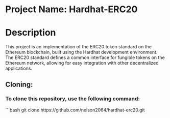 <h1>Project Name: Hardhat-ERC20</h1>


<h1> Description </h1>

<p>This project is an implementation of the ERC20 token standard on the Ethereum blockchain, built using the Hardhat development environment. The ERC20 standard defines a common interface for fungible tokens on the Ethereum network, allowing for easy integration with other decentralized applications.</p>


<h2> Cloning: </h2>
<h3>To clone this repository, use the following command:</h3>
```bash
git clone https://github.com/nelson2064/hardhat-erc20.git
